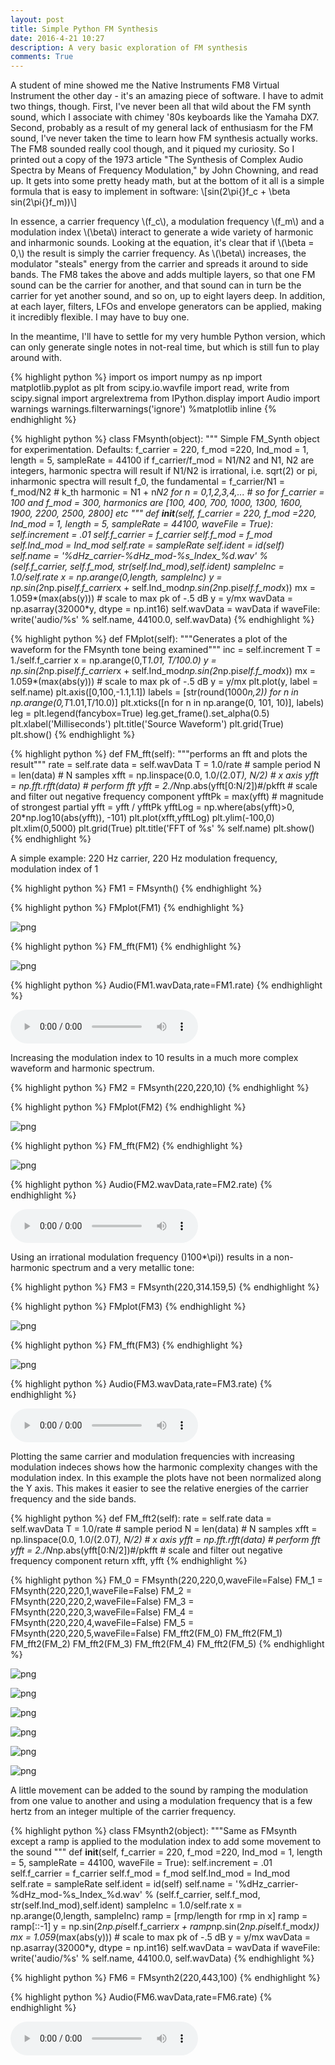 ```yaml
---
layout: post
title: Simple Python FM Synthesis
date: 2016-4-21 10:27 
description: A very basic exploration of FM synthesis
comments: True
---
```


<script src='https://cdn.mathjax.org/mathjax/latest/MathJax.js?config=TeX-AMS-MML_HTMLorMML'></script>
A student of mine showed me the Native Instruments FM8 Virtual Instrument the other day - it's an amazing piece of software. I have to admit two things, though. First, I've never been all that wild about the FM synth sound, which I associate with chimey '80s keyboards like the Yamaha DX7. Second, probably as a result of my general lack of enthusiasm for the FM sound, I've never taken the time to learn how FM synthesis actually works. The FM8 sounded really cool though, and it piqued my curiosity. So I printed out a copy of the 1973 article "The Synthesis of Complex Audio Spectra by Means of Frequency Modulation," by John Chowning, and read up. It gets into some pretty heady math, but at the bottom of it all is a simple formula that is easy to implement in software: 
\\[sin(2\pi{}f_c + \beta sin(2\pi{}f_m))\\]

In essence, a carrier frequency \\(f_c\\), a modulation frequency \\(f_m\\) and a modulation index \\(\beta\\) interact to generate a wide variety of harmonic and inharmonic sounds. Looking at the equation, it's clear that if \\(\beta = 0,\\) the result is simply the carrier frequency. As \\(\beta\\) increases, the modulator "steals" energy from the carrier and spreads it around to side bands. The FM8 takes the above and adds multiple layers, so that one FM sound can be the carrier for another, and that sound can in turn be the carrier for yet another sound, and so on, up to eight layers deep. In addition, at each layer, filters, LFOs and envelope generators can be applied, making it incredibly flexible. I may have to buy one.

In the meantime, I'll have to settle for my very humble Python version, which can only generate single notes in not-real time, but which is still fun to play around with. 


{% highlight python %}
import os
import numpy as np
import matplotlib.pyplot as plt
from scipy.io.wavfile import read, write
from scipy.signal import argrelextrema
from IPython.display import Audio
import warnings
warnings.filterwarnings('ignore')
%matplotlib inline
{% endhighlight %}


{% highlight python %}
class FMsynth(object):
    """
    Simple FM_Synth object for experimentation.
    Defaults: f_carrier = 220, f_mod =220, Ind_mod = 1, length = 5, sampleRate = 44100
    if f_carrier/f_mod = N1/N2 and N1, N2 are integers, harmonic spectra will result
    if N1/N2 is irrational, i.e. sqrt(2) or pi, inharmonic spectra will result 
    f_0, the fundamental = f_carrier/N1 = f_mod/N2
    # k_th harmonic = N1 + n*N2 for n = 0,1,2,3,4,...
    # so for f_carrier = 100 and f_mod = 300, harmonics are [100, 400, 700, 1000, 1300, 1600, 1900, 2200, 2500, 2800] etc
    """
    def __init__(self, f_carrier = 220, f_mod =220, Ind_mod = 1, length = 5, sampleRate = 44100, waveFile = True):
        self.increment = .01
        self.f_carrier = f_carrier
        self.f_mod = f_mod
        self.Ind_mod = Ind_mod
        self.rate = sampleRate
        self.ident = id(self)
        self.name = '%dHz_carrier-%dHz_mod-%s_Index_%d.wav' % (self.f_carrier, self.f_mod, str(self.Ind_mod),self.ident)
        sampleInc = 1.0/self.rate
        x = np.arange(0,length, sampleInc)
        y = np.sin(2*np.pi*self.f_carrier*x + self.Ind_mod*np.sin(2*np.pi*self.f_mod*x))
        mx = 1.059*(max(abs(y))) # scale to max pk of -.5 dB
        y = y/mx
        wavData = np.asarray(32000*y, dtype = np.int16)
        self.wavData = wavData
        if waveFile:
            write('audio/%s' % self.name, 44100.0, self.wavData)
{% endhighlight %}


{% highlight python %}
    def FMplot(self):
        """Generates a plot of the waveform for the FMsynth tone being examined"""
        inc = self.increment
        T = 1./self.f_carrier
        x = np.arange(0,T*1.01, T/100.0)
        y = np.sin(2*np.pi*self.f_carrier*x + self.Ind_mod*np.sin(2*np.pi*self.f_mod*x))
        mx = 1.059*(max(abs(y))) # scale to max pk of -.5 dB
        y = y/mx
        plt.plot(y, label = self.name)
        plt.axis([0,100,-1.1,1.1])
        labels = [str(round(1000*n,2)) for n in np.arange(0,T*1.01,T/10.0)]
        plt.xticks([n for n in np.arange(0, 101, 10)], labels)
        leg = plt.legend(fancybox=True)
        leg.get_frame().set_alpha(0.5)
        plt.xlabel('Milliseconds')
        plt.title('Source Waveform')
        plt.grid(True)
        plt.show()
{% endhighlight %}


{% highlight python %}
    def FM_fft(self):
        """performs an fft and plots the result"""
        rate = self.rate
        data = self.wavData
        T = 1.0/rate # sample period
        N = len(data) # N samples
        xfft = np.linspace(0.0, 1.0/(2.0*T), N/2) # x axis
        yfft = np.fft.rfft(data) # perform fft
        yfft = 2./N*np.abs(yfft[0:N/2])#/pkfft # scale and filter out negative frequency component
        yfftPk = max(yfft) # magnitude of strongest partial
        yfft = yfft / yfftPk
        yfftLog = np.where(abs(yfft)>0, 20*np.log10(abs(yfft)), -101)
        plt.plot(xfft,yfftLog)
        plt.ylim(-100,0)
        plt.xlim(0,5000)
        plt.grid(True)
        plt.title('FFT of %s' % self.name)
        plt.show()
{% endhighlight %}

A simple example: 220 Hz carrier, 220 Hz modulation frequency, modulation index of 1


{% highlight python %}
FM1 = FMsynth() 
{% endhighlight %}


{% highlight python %}
FMplot(FM1)
{% endhighlight %}


![png](/img/SimplePythonFMSynthesis/output_7_0.png)



{% highlight python %}
FM_fft(FM1)
{% endhighlight %}


![png](/img/SimplePythonFMSynthesis/output_8_0.png)



{% highlight python %}
Audio(FM1.wavData,rate=FM1.rate)
{% endhighlight %}





<audio controls="controls" >
    <source src="/audio/fmsynth/220Hz_carrier-220Hz_mod-1_Index_4586280080.mp3" type="audio/mp3">
    Your browser does not support the audio element.
</audio>



Increasing the modulation index to 10 results in a much more complex waveform and harmonic spectrum.


{% highlight python %}
FM2 = FMsynth(220,220,10)
{% endhighlight %}


{% highlight python %}
FMplot(FM2)
{% endhighlight %}


![png](/img/SimplePythonFMSynthesis/output_12_0.png)



{% highlight python %}
FM_fft(FM2)
{% endhighlight %}


![png](/img/SimplePythonFMSynthesis/output_13_0.png)



{% highlight python %}
Audio(FM2.wavData,rate=FM2.rate)
{% endhighlight %}





<audio controls="controls" >
    <source src="/audio/fmsynth/220Hz_carrier-220Hz_mod-10_Index_4634749776.mp3" type="audio/mp3">
    Your browser does not support the audio element.
</audio>




Using an irrational modulation frequency (\)100*\pi\)) results in a non-harmonic spectrum and a very metallic tone:


{% highlight python %}
FM3 = FMsynth(220,314.159,5)
{% endhighlight %}


{% highlight python %}
FMplot(FM3)
{% endhighlight %}


![png](/img/SimplePythonFMSynthesis/output_17_0.png)



{% highlight python %}
FM_fft(FM3)
{% endhighlight %}


![png](/img/SimplePythonFMSynthesis/output_18_0.png)



{% highlight python %}
Audio(FM3.wavData,rate=FM3.rate)
{% endhighlight %}




<audio controls="controls" >
    <source src="/audio/fmsynth/220Hz_carrier-314Hz_mod-5_Index_4652390736.mp3" type="audio/mp3">
    Your browser does not support the audio element.
</audio>




Plotting the same carrier and modulation frequencies with increasing modulation indeces shows how the harmonic complexity changes with the modulation index. In this example the plots have not been normalized along the Y axis. This makes it easier to see the relative energies of the carrier frequency and the side bands.


{% highlight python %}
def FM_fft2(self):
        rate = self.rate
        data = self.wavData
        T = 1.0/rate # sample period
        N = len(data) # N samples
        xfft = np.linspace(0.0, 1.0/(2.0*T), N/2) # x axis
        yfft = np.fft.rfft(data) # perform fft
        yfft = 2./N*np.abs(yfft[0:N/2])#/pkfft # scale and filter out negative frequency component
		return xfft, yfft
{% endhighlight %}


{% highlight python %}
FM_0 = FMsynth(220,220,0,waveFile=False)
FM_1 = FMsynth(220,220,1,waveFile=False)
FM_2 = FMsynth(220,220,2,waveFile=False)
FM_3 = FMsynth(220,220,3,waveFile=False)
FM_4 = FMsynth(220,220,4,waveFile=False)
FM_5 = FMsynth(220,220,5,waveFile=False)
FM_fft2(FM_0)
FM_fft2(FM_1)
FM_fft2(FM_2)
FM_fft2(FM_3)
FM_fft2(FM_4)
FM_fft2(FM_5)
{% endhighlight %}


![png](/img/SimplePythonFMSynthesis/output_22_0.png)



![png](/img/SimplePythonFMSynthesis/output_22_1.png)



![png](/img/SimplePythonFMSynthesis/output_22_2.png)



![png](/img/SimplePythonFMSynthesis/output_22_3.png)



![png](/img/SimplePythonFMSynthesis/output_22_4.png)



![png](/img/SimplePythonFMSynthesis/output_22_5.png)




A little movement can be added to the sound by ramping the modulation from one value to another and using a modulation frequency that is a few hertz from an integer multiple of the carrier frequency.


{% highlight python %}
class FMsynth2(object):
    """Same as FMsynth except a ramp is applied to the modulation index to add some movement to the sound
    """
    def __init__(self, f_carrier = 220, f_mod =220, Ind_mod = 1, length = 5, sampleRate = 44100, waveFile = True):
        self.increment = .01
        self.f_carrier = f_carrier
        self.f_mod = f_mod
        self.Ind_mod = Ind_mod
        self.rate = sampleRate
        self.ident = id(self)
        self.name = '%dHz_carrier-%dHz_mod-%s_Index_%d.wav' % (self.f_carrier, self.f_mod, str(self.Ind_mod),self.ident)
        sampleInc = 1.0/self.rate
        x = np.arange(0,length, sampleInc)
        ramp = [rmp/length for rmp in x]
        ramp = ramp[::-1]
        y = np.sin(2*np.pi*self.f_carrier*x + ramp*np.sin(2*np.pi*self.f_mod*x))
        mx = 1.059*(max(abs(y))) # scale to max pk of -.5 dB
        y = y/mx
        wavData = np.asarray(32000*y, dtype = np.int16)
        self.wavData = wavData
        if waveFile:
            write('audio/%s' % self.name, 44100.0, self.wavData)
{% endhighlight %}


{% highlight python %}
FM6 = FMsynth2(220,443,100)
{% endhighlight %}


{% highlight python %}
Audio(FM6.wavData,rate=FM6.rate)
{% endhighlight %}





<audio controls="controls" >
    <source src="/audio/fmsynth/220Hz_carrier-443Hz_mod-100_Index_4651566288.mp3" type="audio/mp3">
    Your browser does not support the audio element.
</audio>






